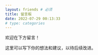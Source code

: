 ```yaml
---
layout: friends # 必须
title: 留言板
date: 2022-07-29 00:13:33
# type: categories
---
```


欢迎在下方留言！

<!-- more 上方的上下必须空行，否则报错 -->

这里可以写下你的想法和建议，以待后续改进。

<style>
    #l_main {
    
      width: calc(100% - 1 * 0px);
      padding-left: 0px;
      float: left;
      -webkit-box-ordinal-group: 2;
      -moz-box-ordinal-group: 2;
      -ms-flex-order: 2;
      -webkit-order: 2;
      order: 2;
    }
    #l_side {
  
        display: none;
    }
    
    #post-body {
        display:flex;
        flex-wrap: wrap;
    }
    #post-body p {
        width: 48%;
        margin: 5px;
    }
</style>
